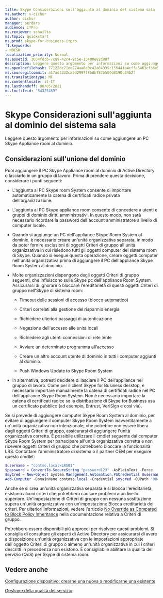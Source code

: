 ```yaml
---
title: Skype Considerazioni sull'aggiunta al dominio del sistema sala
ms.author: v-cichur
author: cichur
manager: serdars
audience: ITPro
ms.reviewer: sohailta
ms.topic: quickstart
ms.prod: skype-for-business-itpro
f1.keywords:
- NOCSH
localization_priority: Normal
ms.assetid: 3034fdcb-7c89-42c4-9c5e-13400e82d88f
description: Leggere questo argomento per informazioni su come aggiungere un PC Skype Appliance room al dominio.
ms.openlocfilehash: 77122dc71ec274aa8a0c42a04339c156441a4cffa5461cfb6e5fb439c5b04d4b
ms.sourcegitcommit: a17ad3332ca5d2997f85db7835500d8190c34b2f
ms.translationtype: MT
ms.contentlocale: it-IT
ms.lasthandoff: 08/05/2021
ms.locfileid: "54325469"
---
```

# <a name="skype-room-system-domain-joining-considerations"></a>Skype Considerazioni sull'aggiunta al dominio del sistema sala
 
Leggere questo argomento per informazioni su come aggiungere un PC Skype Appliance room al dominio.
  
## <a name="domain-joining-considerations"></a>Considerazioni sull'unione del dominio

Puoi aggiungere il PC Skype Appliance room al dominio di Active Directory o lasciarlo in un gruppo di lavoro. Prima di prendere questa decisione, considerare i punti seguenti:
  
- L'aggiunta al PC Skype room System consente di importare automaticamente la catena di certificati radice privata dell'organizzazione.
    
- L'aggiunta al PC Skype appliance room consente di concedere a utenti e gruppi di dominio diritti amministrativi. In questo modo, non sarà necessario ricordare la password dell'account amministratore a livello di computer locale.
    
- Quando si aggiunge un PC dell'appliance Skype Room System al dominio, è necessario creare un'unità organizzativa separata, in modo da poter fornire esclusioni di oggetti Criteri di gruppo all'unità organizzativa in cui risiedono tutti gli oggetti computer del sistema room di Skype. Quando si esegue questa operazione, creare oggetti computer nell'unità organizzativa prima di aggiungere il PC dell'appliance Skype Room System al dominio.
    
- Molte organizzazioni dispongono degli oggetti Criteri di gruppo seguenti, che influiscono sulle Skype pc dell'appliance Room System. Assicurarsi di ignorare o bloccare l'ereditarietà di questi oggetti Criteri di gruppo nell'Skype di sistema room: 
    
  - Timeout delle sessioni di accesso (blocco automatico)
    
  - Criteri correlati alla gestione del risparmio energia
    
  - Richiedere ulteriori passaggi di autenticazione
    
  - Negazione dell'accesso alle unità locali
    
  - Richiedere agli utenti connessioni di rete lente
    
  - Avviare un determinato programma all'accesso
    
  - Creare un altro account utente di dominio in tutti i computer aggiunti al dominio.
    
  - Push Windows Update to Skype Room System
    
- In alternativa, potresti decidere di lasciare il PC dell'appliance nel gruppo di lavoro. Come per il client Skype for Business desktop, è necessario importare manualmente la catena di certificati radice nel PC dell'appliance Skype Room System. Non è necessario importare la catena di certificati radice se la distribuzione di Skype for Business usa un certificato pubblico (ad esempio, Entrust, VeriSign e così via). 
    
Se si prevede di aggiungere computer Skype Room System al dominio, per evitare di aggiungere il computer Skype Room System inavvertitamente a un'unità organizzativa non intenzionale, che potrebbe non essere libera dagli oggetti Criteri di gruppo, assicurarsi di aggiungere l'unità organizzativa corretta. È possibile utilizzare il cmdlet seguente dal computer Skype Room System per partecipare all'unità organizzativa corretta e non ricevere oggetti Criteri di gruppo che potrebbero bloccare la funzionalità LRS. Contattare l'amministratore di sistema o il partner OEM per eseguire questo cmdlet:
  
```powershell
$username = "contso.local\LRS01"
$password = ConvertTo-SecureString "password123" -AsPlainText -Force
$myCred = New-Object System.Management.Automation.PSCredential $username, $password
Add-Computer -DomainName contoso.local -Credential $mycred -OUPath "OU=LyncRoomSystem,OU=Resources,DC=CONTOSO,DC=LOCAL"
```

Anche se si crea un'unità organizzativa separata e si blocca l'ereditarietà, esistono alcuni criteri che potrebbero causare problemi a un livello superiore. Un'impostazione di Criteri di gruppo con nessuna sostituzione supera un'unità organizzativa con un'impostazione Blocca ereditarietà dei criteri. Per ulteriori informazioni, vedere l'articolo [No Override as Compared to Block Policy Inheritance](/previous-versions/windows/it-pro/windows-2000-server/cc978255(v=technet.10)) nella documentazione relativa a Criteri di gruppo.
  
Potrebbero essere disponibili più approcci per risolvere questi problemi. Si consiglia di consultare gli esperti di Active Directory per assicurarsi di avere a disposizione un'unità organizzativa con le impostazioni appropriate dell'oggetto Criteri di gruppo o almeno un'unità organizzativa in cui i criteri descritti in precedenza non esistono. È consigliabile abilitare la qualità del servizio (QoS) per Skype di sistema room.

## <a name="see-also"></a>Vedere anche
  
[Configurazione dispositivo: crearne una nuova o modificarne una esistente](../../help-topics/help-lscp/device-configuration-create-new-or-edit-existing.md)

[Gestione della qualità del servizio](../../plan-your-deployment/network-requirements/network-requirements.md#managing-quality-of-service)